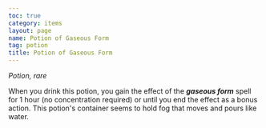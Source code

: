 ```yaml
---
toc: true
category: items
layout: page
name: Potion of Gaseous Form
tag: potion
title: Potion of Gaseous Form 
---
```

_Potion, rare_ 

When you drink this potion, you gain the effect of the **_gaseous form_** spell for 1 hour (no concentration required) or until you end the effect as a bonus action. This potion's container seems to hold fog that moves and pours like water.